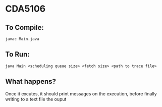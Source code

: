 # CDA5106

## To Compile:
`javac Main.java`

## To Run:
`java Main <scheduling queue size> <fetch size> <path to trace file>`

## What happens?
Once it excutes, it should print messages on the execution, before finally writing to a text file the ouput
